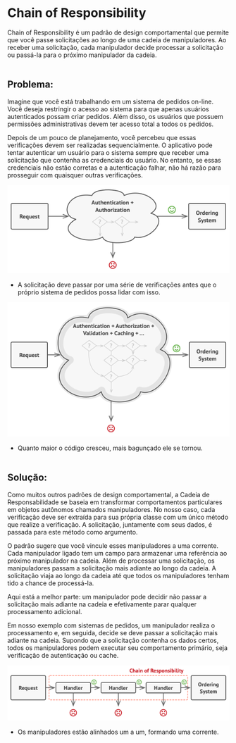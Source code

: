 # **Chain of Responsibility**

Chain of Responsibility é um padrão de design comportamental que permite que você passe solicitações ao longo de uma cadeia de manipuladores. Ao receber uma solicitação, cada manipulador decide processar a solicitação ou passá-la para o próximo manipulador da cadeia.<br><br>

## Problema: 

Imagine que você está trabalhando em um sistema de pedidos on-line. Você deseja restringir o acesso ao sistema para que apenas usuários autenticados possam criar pedidos. Além disso, os usuários que possuem permissões administrativas devem ter acesso total a todos os pedidos.

Depois de um pouco de planejamento, você percebeu que essas verificações devem ser realizadas sequencialmente. O aplicativo pode tentar autenticar um usuário para o sistema sempre que receber uma solicitação que contenha as credenciais do usuário. No entanto, se essas credenciais não estão corretas e a autenticação falhar, não há razão para prosseguir com quaisquer outras verificações.

![img.png](img.png)

- A solicitação deve passar por uma série de verificações antes que o próprio sistema de pedidos possa lidar com isso.

![img_1.png](img_1.png)

- Quanto maior o código cresceu, mais bagunçado ele se tornou.<br><br>

## Solução:

Como muitos outros padrões de design comportamental, a Cadeia de Responsabilidade se baseia em transformar comportamentos particulares em objetos autônomos chamados manipuladores. No nosso caso, cada verificação deve ser extraída para sua própria classe com um único método que realize a verificação. A solicitação, juntamente com seus dados, é passada para este método como argumento.

O padrão sugere que você vincule esses manipuladores a uma corrente. Cada manipulador ligado tem um campo para armazenar uma referência ao próximo manipulador na cadeia. Além de processar uma solicitação, os manipuladores passam a solicitação mais adiante ao longo da cadeia. A solicitação viaja ao longo da cadeia até que todos os manipuladores tenham tido a chance de processá-la.

Aqui está a melhor parte: um manipulador pode decidir não passar a solicitação mais adiante na cadeia e efetivamente parar qualquer processamento adicional.

Em nosso exemplo com sistemas de pedidos, um manipulador realiza o processamento e, em seguida, decide se deve passar a solicitação mais adiante na cadeia. Supondo que a solicitação contenha os dados certos, todos os manipuladores podem executar seu comportamento primário, seja verificação de autenticação ou cache.

![img_2.png](img_2.png)

- Os manipuladores estão alinhados um a um, formando uma corrente.